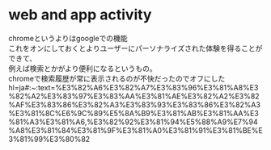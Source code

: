# web and app activity
chromeというよりはgoogleでの機能  
これをオンにしておくとよりユーザーにパーソナライズされた体験を得ることができて、  
例えば検索とかがより便利になるというもの。  
chromeで検索履歴が常に表示されるのが不快だったのでオフにした  
hl=ja#:~:text=%E3%82%A6%E3%82%A7%E3%83%96%E3%81%A8%E3%82%A2%E3%83%97%E3%83%AA%E3%81%AE%E3%82%A2%E3%82%AF%E3%83%86%E3%82%A3%E3%83%93%E3%83%86%E3%82%A3%E3%81%8C%E6%9C%89%E5%8A%B9%E3%81%AB%E3%81%AA%E3%81%A3%E3%81%A6,%E3%82%92%E3%81%94%E5%88%A9%E7%94%A8%E3%81%84%E3%81%9F%E3%81%A0%E3%81%91%E3%81%BE%E3%81%99%E3%80%82
